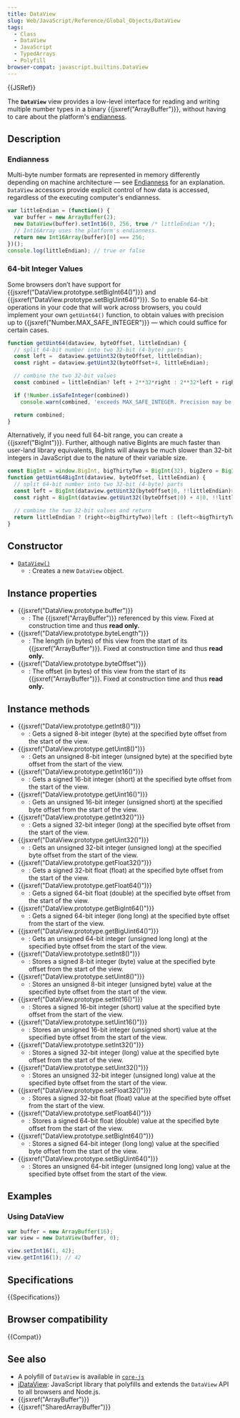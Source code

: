 ```yaml
---
title: DataView
slug: Web/JavaScript/Reference/Global_Objects/DataView
tags:
  - Class
  - DataView
  - JavaScript
  - TypedArrays
  - Polyfill
browser-compat: javascript.builtins.DataView
---
```

{{JSRef}}

The **`DataView`** view provides a low-level interface for reading and writing
multiple number types in a binary {{jsxref("ArrayBuffer")}}, without
having to care about the platform's
[endianness](/en-US/docs/Glossary/Endianness).

## Description

### Endianness

Multi-byte number formats are represented in memory differently depending on
machine architecture — see [Endianness](/en-US/docs/Glossary/Endianness) for an
explanation. `DataView` accessors provide explicit control of how data is
accessed, regardless of the executing computer's endianness.

```js
var littleEndian = (function() {
  var buffer = new ArrayBuffer(2);
  new DataView(buffer).setInt16(0, 256, true /* littleEndian */);
  // Int16Array uses the platform's endianness.
  return new Int16Array(buffer)[0] === 256;
})();
console.log(littleEndian); // true or false
```

### 64-bit Integer Values

Some browsers don’t have support for
{{jsxref("DataView.prototype.setBigInt64()")}} and
{{jsxref("DataView.prototype.setBigUint64()")}}. So to enable
64-bit operations in your code that will work across browsers, you could
implement your own `getUint64()` function, to obtain values with precision up to
{{jsxref("Number.MAX_SAFE_INTEGER")}} — which could suffice for
certain cases.

```js
function getUint64(dataview, byteOffset, littleEndian) {
  // split 64-bit number into two 32-bit (4-byte) parts
  const left =  dataview.getUint32(byteOffset, littleEndian);
  const right = dataview.getUint32(byteOffset+4, littleEndian);

  // combine the two 32-bit values
  const combined = littleEndian? left + 2**32*right : 2**32*left + right;

  if (!Number.isSafeInteger(combined))
    console.warn(combined, 'exceeds MAX_SAFE_INTEGER. Precision may be lost');

  return combined;
}
```

Alternatively, if you need full 64-bit range, you can create a
{{jsxref("BigInt")}}. Further, although native BigInts are much faster
than user-land library equivalents, BigInts will always be much slower than
32-bit integers in JavaScript due to the nature of their variable size.

```js
const BigInt = window.BigInt, bigThirtyTwo = BigInt(32), bigZero = BigInt(0);
function getUint64BigInt(dataview, byteOffset, littleEndian) {
  // split 64-bit number into two 32-bit (4-byte) parts
  const left = BigInt(dataview.getUint32(byteOffset|0, !!littleEndian)>>>0);
  const right = BigInt(dataview.getUint32((byteOffset|0) + 4|0, !!littleEndian)>>>0);

  // combine the two 32-bit values and return
  return littleEndian ? (right<<bigThirtyTwo)|left : (left<<bigThirtyTwo)|right;
}
```

## Constructor

- [`DataView()`](/en-US/docs/Web/JavaScript/Reference/Global_Objects/DataView/DataView)
  - : Creates a new `DataView` object.

## Instance properties

- {{jsxref("DataView.prototype.buffer")}}
  - : The {{jsxref("ArrayBuffer")}} referenced by this view. Fixed at
    construction time and thus **read only.**
- {{jsxref("DataView.prototype.byteLength")}}
  - : The length (in bytes) of this view from the start of its
    {{jsxref("ArrayBuffer")}}. Fixed at construction time and thus **read
    only.**
- {{jsxref("DataView.prototype.byteOffset")}}
  - : The offset (in bytes) of this view from the start of its
    {{jsxref("ArrayBuffer")}}. Fixed at construction time and thus **read
    only.**

## Instance methods

- {{jsxref("DataView.prototype.getInt8()")}}
  - : Gets a signed 8-bit integer (byte) at the specified byte offset from the
    start of the view.
- {{jsxref("DataView.prototype.getUint8()")}}
  - : Gets an unsigned 8-bit integer (unsigned byte) at the specified byte
    offset from the start of the view.
- {{jsxref("DataView.prototype.getInt16()")}}
  - : Gets a signed 16-bit integer (short) at the specified byte offset from the
    start of the view.
- {{jsxref("DataView.prototype.getUint16()")}}
  - : Gets an unsigned 16-bit integer (unsigned short) at the specified byte
    offset from the start of the view.
- {{jsxref("DataView.prototype.getInt32()")}}
  - : Gets a signed 32-bit integer (long) at the specified byte offset from the
    start of the view.
- {{jsxref("DataView.prototype.getUint32()")}}
  - : Gets an unsigned 32-bit integer (unsigned long) at the specified byte
    offset from the start of the view.
- {{jsxref("DataView.prototype.getFloat32()")}}
  - : Gets a signed 32-bit float (float) at the specified byte offset from the
    start of the view.
- {{jsxref("DataView.prototype.getFloat64()")}}
  - : Gets a signed 64-bit float (double) at the specified byte offset from the
    start of the view.
- {{jsxref("DataView.prototype.getBigInt64()")}}
  - : Gets a signed 64-bit integer (long long) at the specified byte offset from
    the start of the view.
- {{jsxref("DataView.prototype.getBigUint64()")}}
  - : Gets an unsigned 64-bit integer (unsigned long long) at the specified byte
    offset from the start of the view.
- {{jsxref("DataView.prototype.setInt8()")}}
  - : Stores a signed 8-bit integer (byte) value at the specified byte offset
    from the start of the view.
- {{jsxref("DataView.prototype.setUint8()")}}
  - : Stores an unsigned 8-bit integer (unsigned byte) value at the specified
    byte offset from the start of the view.
- {{jsxref("DataView.prototype.setInt16()")}}
  - : Stores a signed 16-bit integer (short) value at the specified byte offset
    from the start of the view.
- {{jsxref("DataView.prototype.setUint16()")}}
  - : Stores an unsigned 16-bit integer (unsigned short) value at the specified
    byte offset from the start of the view.
- {{jsxref("DataView.prototype.setInt32()")}}
  - : Stores a signed 32-bit integer (long) value at the specified byte offset
    from the start of the view.
- {{jsxref("DataView.prototype.setUint32()")}}
  - : Stores an unsigned 32-bit integer (unsigned long) value at the specified
    byte offset from the start of the view.
- {{jsxref("DataView.prototype.setFloat32()")}}
  - : Stores a signed 32-bit float (float) value at the specified byte offset
    from the start of the view.
- {{jsxref("DataView.prototype.setFloat64()")}}
  - : Stores a signed 64-bit float (double) value at the specified byte offset
    from the start of the view.
- {{jsxref("DataView.prototype.setBigInt64()")}}
  - : Stores a signed 64-bit integer (long long) value at the specified byte
    offset from the start of the view.
- {{jsxref("DataView.prototype.setBigUint64()")}}
  - : Stores an unsigned 64-bit integer (unsigned long long) value at the
    specified byte offset from the start of the view.

## Examples

### Using DataView

```js
var buffer = new ArrayBuffer(16);
var view = new DataView(buffer, 0);

view.setInt16(1, 42);
view.getInt16(1); // 42
```

## Specifications

{{Specifications}}

## Browser compatibility

{{Compat}}

## See also

- A polyfill of `DataView` is available in
  [`core-js`](https://github.com/zloirock/core-js#ecmascript-typed-arrays)
- [jDataView](https://github.com/jDataView/jDataView): JavaScript library that
  polyfills and extends the `DataView` API to all browsers and Node.js.
- {{jsxref("ArrayBuffer")}}
- {{jsxref("SharedArrayBuffer")}}
